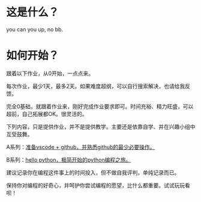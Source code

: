 # 这是什么？

you can you up, no bb.

# 如何开始？

跟着以下作业，从0开始，一点点来。

每次作业，最少1天，最多2天。如果难度超纲，可以自行搜索解决，也请给我反馈。

完全0基础，就跟着作业来，刚好完成作业要求即可。时间充裕、精力旺盛，可以超前，自己拓展都OK。很灵活的。

下列内容，只是提供作业，并不是提供教学。主要还是依靠自学、并在兴趣小组中互受鼓舞。

A系列：[准备vscode + github，并熟悉github的最少必要操作。](https://github.com/liujuanjuan1984/ucanuupnobb/homework/homework_A.md)

B系列：[hello python，极简开始的python编程之旅。](https://github.com/liujuanjuan1984/ucanuupnobb/homework/homework_B.md)

建议记录你在编程这件事上的时间投入，但不做自我评判，单纯记录而已。

保持你对编程的好奇心，并呵护你尝试编程的愿望，比什么都重要。试试玩玩看呗！

